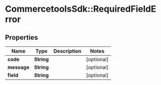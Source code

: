 # CommercetoolsSdk::RequiredFieldError

## Properties
Name | Type | Description | Notes
------------ | ------------- | ------------- | -------------
**code** | **String** |  | [optional] 
**message** | **String** |  | [optional] 
**field** | **String** |  | [optional] 

